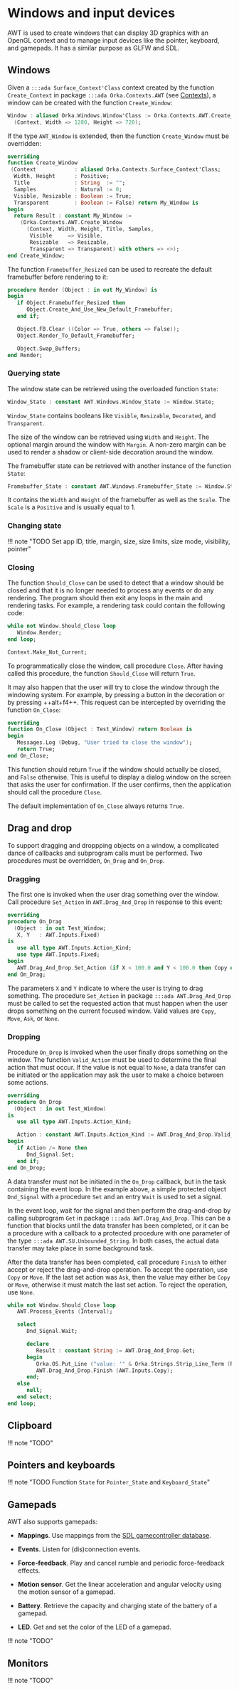 # Windows and input devices

AWT is used to create windows that can display 3D graphics with
an OpenGL context and to manage input devices like the pointer, keyboard, and
gamepads. It has a similar purpose as GLFW and SDL.

## Windows

Given a `:::ada Surface_Context'Class` context created by the function `Create_Context`
in package `:::ada Orka.Contexts.AWT` (see [Contexts](/rendering/contexts/#awt)), a
window can be created with the function `Create_Window`:

```ada
Window : aliased Orka.Windows.Window'Class := Orka.Contexts.AWT.Create_Window
  (Context, Width => 1280, Height => 720);
```

If the type `AWT_Window` is extended, then the function `Create_Window` must be overridden:

```ada
overriding
function Create_Window
 (Context            : aliased Orka.Contexts.Surface_Context'Class;
  Width, Height      : Positive;
  Title              : String  := "";
  Samples            : Natural := 0;
  Visible, Resizable : Boolean := True;
  Transparent        : Boolean := False) return My_Window is
begin
  return Result : constant My_Window :=
    (Orka.Contexts.AWT.Create_Window
      (Context, Width, Height, Title, Samples,
       Visible     => Visible,
       Resizable   => Resizable,
       Transparent => Transparent) with others => <>);
end Create_Window;
```

The function `Framebuffer_Resized` can be used to recreate the default
framebuffer before rendering to it:

```ada
procedure Render (Object : in out My_Window) is
begin
   if Object.Framebuffer_Resized then
      Object.Create_And_Use_New_Default_Framebuffer;
   end if;

   Object.FB.Clear ((Color => True, others => False));
   Object.Render_To_Default_Framebuffer;

   Object.Swap_Buffers;
end Render;
```

### Querying state

The window state can be retrieved using the overloaded function `State`:

```ada
Window_State : constant AWT.Windows.Window_State := Window.State;
```

`Window_State` contains booleans like `Visible`, `Resizable`, `Decorated`,
and `Transparent`.

The size of the window can be retrieved using `Width` and `Height`.
The optional margin around the window with `Margin`. A non-zero margin
can be used to render a shadow or client-side decoration around the window.

The framebuffer state can be retrieved with another instance of the
function `State`:

```ada
Framebuffer_State : constant AWT.Windows.Framebuffer_State := Window.State;
```

It contains the `Width` and `Height` of the framebuffer as well as the `Scale`.
The `Scale` is a `Positive` and is usually equal to 1.

### Changing state

!!! note "TODO Set app ID, title, margin, size, size limits, size mode, visibility, pointer"

### Closing

The function `Should_Close` can be used to detect that a window should be
closed and that it is no longer needed to process any events or do any
rendering. The program should then exit any loops in the main and rendering tasks.
For example, a rendering task could contain the following code:

```ada
while not Window.Should_Close loop
   Window.Render;
end loop;

Context.Make_Not_Current;
```

To programmatically close the window, call procedure `Close`. After having
called this procedure, the function `Should_Close` will return `True`.

It may also happen that the user will try to close the window through the
windowing system. For example, by pressing a button in the decoration or
by pressing ++alt+f4++. This request can be intercepted by overriding the
function `On_Close`:

```ada
overriding
function On_Close (Object : Test_Window) return Boolean is
begin
   Messages.Log (Debug, "User tried to close the window");
   return True;
end On_Close;
```

This function should return `True` if the window should actually be closed,
and `False` otherwise. This is useful to display a dialog window on the
screen that asks the user for confirmation. If the user confirms, then
the application should call the procedure `Close`.

The default implementation of `On_Close` always returns `True`.

## Drag and drop

To support dragging and droppping objects on a window, a complicated dance
of callbacks and subprogram calls must be performed. Two procedures must be
overridden, `On_Drag` and `On_Drop`.

### Dragging

The first one is invoked when the user drag something over the window. Call
procedure `Set_Action` in `AWT.Drag_And_Drop` in response to this event:

```ada
overriding
procedure On_Drag
  (Object : in out Test_Window;
   X, Y   : AWT.Inputs.Fixed)
is
   use all type AWT.Inputs.Action_Kind;
   use type AWT.Inputs.Fixed;
begin
   AWT.Drag_And_Drop.Set_Action (if X < 100.0 and Y < 100.0 then Copy else None);
end On_Drag;
```

The parameters `X` and `Y` indicate to where the user is trying to drag
something. The procedure `Set_Action` in package `:::ada AWT.Drag_And_Drop`
must be called to set the requested action that must happen when the user
drops something on the current focused window.
Valid values are `Copy`, `Move`, `Ask`, or `None`.

### Dropping

Procedure `On_Drop` is invoked when the user finally drops something on
the window. The function `Valid_Action` must be used to determine the
final action that must occur. If the value is not equal to `None`, a
data transfer can be initiated or the application may ask the user
to make a choice between some actions.

```ada
overriding
procedure On_Drop
  (Object : in out Test_Window)
is
   use all type AWT.Inputs.Action_Kind;

   Action : constant AWT.Inputs.Action_Kind := AWT.Drag_And_Drop.Valid_Action;
begin
   if Action /= None then
      Dnd_Signal.Set;
   end if;
end On_Drop;
```

A data transfer must not be initiated in the `On_Drop` callback, but in the
task containing the event loop. In the example above, a simple protected object
`Dnd_Signal` with a procedure `Set` and an entry `Wait` is used to set a signal.

In the event loop, wait for the signal and then perform the drag-and-drop by
calling subprogram `Get` in package `:::ada AWT.Drag_And_Drop`.
This can be a function that blocks until the data transfer has been completed,
or it can be a procedure with a callback to a protected procedure with one
parameter of the type `:::ada AWT.SU.Unbounded_String`. In both cases, the actual
data transfer may take place in some background task.

After the data transfer has been completed, call procedure `Finish` to either
accept or reject the drag-and-drop operation.
To accept the operation, use `Copy` or `Move`. If the last set action was `Ask`,
then the value may either be `Copy` or `Move`, otherwise it must match the
last set action. To reject the operation, use `None`.

```ada
while not Window.Should_Close loop
   AWT.Process_Events (Interval);

   select
      Dnd_Signal.Wait;

      declare
         Result : constant String := AWT.Drag_And_Drop.Get;
      begin
         Orka.OS.Put_Line ("value: '" & Orka.Strings.Strip_Line_Term (Result) & "'");
         AWT.Drag_And_Drop.Finish (AWT.Inputs.Copy);
      end;
   else
      null;
   end select;
end loop;
```

## Clipboard

!!! note "TODO"

## Pointers and keyboards

!!! note "TODO Function `State` for `Pointer_State` and `Keyboard_State`"

## Gamepads

AWT also supports gamepads:

- **Mappings**. Use mappings from the [SDL gamecontroller database][url-sdl-gamecontroller-db].

- **Events**. Listen for (dis)connection events.

- **Force-feedback**. Play and cancel rumble and periodic force-feedback effects.

- **Motion sensor**. Get the linear acceleration and angular velocity using the motion
  sensor of a gamepad.

- **Battery**. Retrieve the capacity and charging state of the battery of a gamepad.

- **LED**. Get and set the color of the LED of a gamepad.

!!! note "TODO"

## Monitors

!!! note "TODO"

  [url-sdl-gamecontroller-db]: https://github.com/gabomdq/SDL_GameControllerDB
